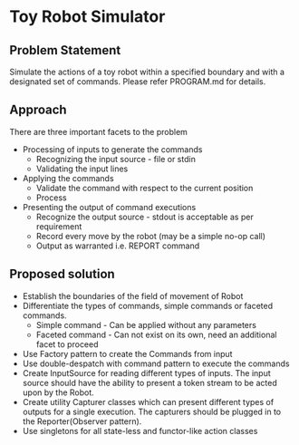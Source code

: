 Toy Robot Simulator
===================

Problem Statement
-----------------
Simulate the actions of a toy robot within a specified boundary and with a designated set of commands. Please refer PROGRAM.md for details.

Approach
--------
There are three important facets to the problem 
- Processing of inputs to generate the commands
	- Recognizing the input source - file or stdin
	- Validating the input lines
- Applying the commands
	- Validate the command with respect to the current position
	- Process
- Presenting the output of command executions
	- Recognize the output source - stdout is acceptable as per requirement  
	- Record every move by the robot (may be a simple no-op call)
	- Output as warranted i.e. REPORT command
	
Proposed solution
-----------------
- Establish the boundaries of the field of movement of Robot
- Differentiate the types of commands, simple commands or faceted commands.
	- Simple command - Can be applied without any parameters
	- Faceted command - Can not exist on its own, need an additional facet to proceed
- Use Factory pattern to create the Commands from input
- Use double-despatch with command pattern to execute the commands
- Create InputSource for reading different types of inputs. The input source should have the ability to present a token stream to be acted upon by the Robot.
- Create utility Capturer classes which can present different types of outputs for a single execution. The capturers should be plugged in to the Reporter(Observer pattern).
- Use singletons for all state-less and functor-like action classes
